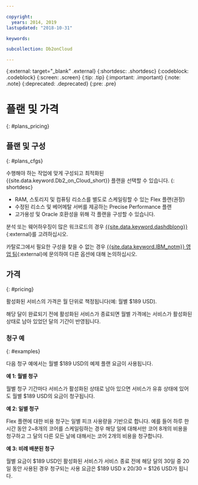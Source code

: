 ```yaml
---

copyright:
  years: 2014, 2019
lastupdated: "2018-10-31"

keywords: 

subcollection: Db2onCloud

---
```


<!-- Attribute definitions --> 
{:external: target="_blank" .external}
{:shortdesc: .shortdesc}
{:codeblock: .codeblock}
{:screen: .screen}
{:tip: .tip}
{:important: .important}
{:note: .note}
{:deprecated: .deprecated}
{:pre: .pre}

# 플랜 및 가격
{: #plans_pricing}

## 플랜 및 구성
{: #plans_cfgs}

수행해야 하는 작업에 맞게 구성되고 최적화된 {{site.data.keyword.Db2_on_Cloud_short}} 플랜을 선택할 수 있습니다.
{: shortdesc}

   * RAM, 스토리지 및 컴퓨팅 리소스를 별도로 스케일링할 수 있는 Flex 플랜(권장)
   * 수정된 리소스 및 베어메탈 서버를 제공하는 Precise Performance 플랜
   * 고가용성 및 Oracle 호환성을 위해 각 플랜을 구성할 수 있습니다.

분석 또는 웨어하우징이 많은 워크로드의 경우 [{{site.data.keyword.dashdblong}}](https://www.ibm.com/cloud/db2-warehouse-on-cloud){:external}를 고려하십시오.

카탈로그에서 필요한 구성을 찾을 수 없는 경우 [{{site.data.keyword.IBM_notm}} 영업 팀](https://www.ibm.com/connect/ibm/us/en/?lnk=fcw){:external}에 문의하여 다른 옵션에 대해 논의하십시오.

## 가격
{: #pricing}

활성화된 서비스의 가격은 월 단위로 책정됩니다(예: 월별 $189 USD). 

해당 달이 완료되기 전에 활성화된 서비스가 종료되면 월별 가격에는 서비스가 활성화된 상태로 남아 있었던 달의 기간이 반영됩니다.

### 청구 예
{: #examples}

다음 청구 예에서는 월별 $189 USD의 예제 플랜 요금이 사용됩니다.

**예 1: 월별 청구**

월별 청구 기간마다 서비스가 활성화된 상태로 남아 있으면 서비스가 유휴 상태에 있어도 월별 $189 USD의 요금이 청구됩니다.

**예 2: 일별 청구**

 Flex 플랜에 대한 비용 청구는 일별 피크 사용량을 기반으로 합니다. 예를 들어 하루 한 시간 동안 2~8개의 코어를 스케일링하는 경우 해당 일에 대해서만 코어 8개의 비용을 청구하고 그 달의 다른 모든 날에 대해서는 코어 2개의 비용을 청구합니다.

**예 3: 비례 배분된 청구**

월별 요금이 $189 USD인 활성화된 서비스가 서비스 종료 전에 해당 달의 30일 중 20일 동안 사용된 경우 청구되는 사용 요금은 $189 USD x 20/30 = $126 USD가 됩니다.

